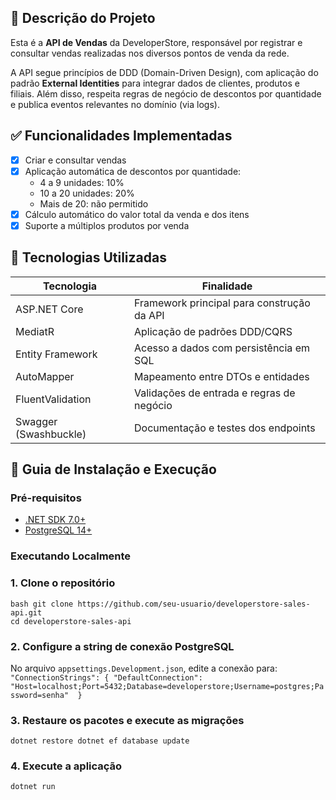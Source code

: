 ## 📌 Descrição do Projeto

Esta é a **API de Vendas** da DeveloperStore, responsável por registrar e consultar vendas realizadas nos diversos pontos de venda da rede.

A API segue princípios de DDD (Domain-Driven Design), com aplicação do padrão **External Identities** para integrar dados de clientes, produtos e filiais. Além disso, respeita regras de negócio de descontos por quantidade e publica eventos relevantes no domínio (via logs).

## ✅ Funcionalidades Implementadas

- [x] Criar e consultar vendas
- [x] Aplicação automática de descontos por quantidade:
  - 4 a 9 unidades: 10%
  - 10 a 20 unidades: 20%
  - Mais de 20: não permitido
- [x] Cálculo automático do valor total da venda e dos itens
- [x] Suporte a múltiplos produtos por venda

## 🧠 Tecnologias Utilizadas

| Tecnologia            | Finalidade                                 |
| --------------------- | ------------------------------------------ |
| ASP.NET Core          | Framework principal para construção da API |
| MediatR               | Aplicação de padrões DDD/CQRS              |
| Entity Framework      | Acesso a dados com persistência em SQL     |
| AutoMapper            | Mapeamento entre DTOs e entidades          |
| FluentValidation      | Validações de entrada e regras de negócio  |
| Swagger (Swashbuckle) | Documentação e testes dos endpoints        |

## 🚀 Guia de Instalação e Execução

### Pré-requisitos

- [.NET SDK 7.0+](https://dotnet.microsoft.com/download)
- [PostgreSQL 14+](https://www.postgresql.org/download/)

### Executando Localmente

### 1. Clone o repositório  

```
bash git clone https://github.com/seu-usuario/developerstore-sales-api.git
cd developerstore-sales-api
```

### 2. Configure a string de conexão PostgreSQL

No arquivo `appsettings.Development.json`, edite a conexão para:
`
"ConnectionStrings": {
	"DefaultConnection": "Host=localhost;Port=5432;Database=developerstore;Username=postgres;Password=senha" 
}
`
### 3. Restaure os pacotes e execute as migrações

`dotnet restore dotnet ef database update`

### 4. Execute a aplicação

`dotnet run`